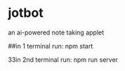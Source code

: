 # jotbot
an ai-powered note taking applet

##in 1 terminal run:
npm start

33in 2nd terminal run:
npm run server
